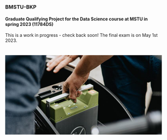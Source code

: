 ### BMSTU-BKP
#### Graduate Qualifying Project for the Data Science course at MSTU in spring 2023 (11784DS)

This is a work in progress - check back soon! The final exam is on May 1st 2023.

#

![Screen shot](dataset-cover.jpg)

